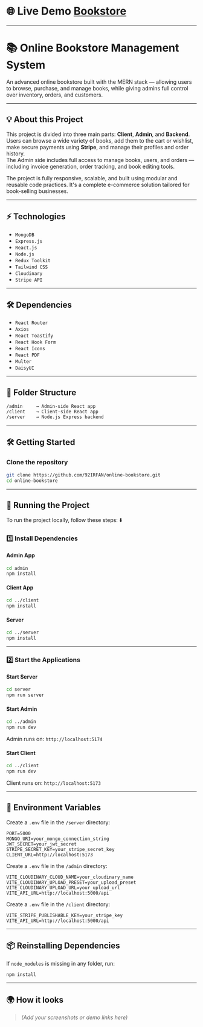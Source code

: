 # 🌐 Live Demo [Bookstore](https://bms-client-alpha.vercel.app)
---

# 📚 Online Bookstore Management System

An advanced online bookstore built with the MERN stack — allowing users to browse, purchase, and manage books, while giving admins full control over inventory, orders, and customers.

---

## 💡 About this Project

This project is divided into three main parts: **Client**, **Admin**, and **Backend**.  
Users can browse a wide variety of books, add them to the cart or wishlist, make secure payments using **Stripe**, and manage their profiles and order history.  
The Admin side includes full access to manage books, users, and orders — including invoice generation, order tracking, and book editing tools.

The project is fully responsive, scalable, and built using modular and reusable code practices. It's a complete e-commerce solution tailored for book-selling businesses.

---

## ⚡ Technologies

- `MongoDB`
- `Express.js`
- `React.js`
- `Node.js`
- `Redux Toolkit`
- `Tailwind CSS`
- `Cloudinary`
- `Stripe API`

---

## 🛠 Dependencies

- `React Router`
- `Axios`
- `React Toastify`
- `React Hook Form`
- `React Icons`
- `React PDF`
- `Multer`
- `DaisyUI`

---

## 📂 Folder Structure

```
/admin     → Admin-side React app
/client    → Client-side React app
/server    → Node.js Express backend
```

---

## 🛠️ Getting Started

### Clone the repository

```bash
git clone https://github.com/92IRFAN/online-bookstore.git
cd online-bookstore
```

---

## 🚦 Running the Project

To run the project locally, follow these steps: ⬇️

### 1️⃣ Install Dependencies

#### Admin App

```bash
cd admin
npm install
```

#### Client App

```bash
cd ../client
npm install
```

#### Server

```bash
cd ../server
npm install
```

---

### 2️⃣ Start the Applications

#### Start Server

```bash
cd server
npm run server
```

#### Start Admin

```bash
cd ../admin
npm run dev
```
Admin runs on: `http://localhost:5174`

#### Start Client

```bash
cd ../client
npm run dev
```
Client runs on: `http://localhost:5173`

---

## 🔐 Environment Variables

Create a `.env` file in the `/server` directory:

```env
PORT=5000
MONGO_URI=your_mongo_connection_string
JWT_SECRET=your_jwt_secret
STRIPE_SECRET_KEY=your_stripe_secret_key
CLIENT_URL=http://localhost:5173
```

Create a `.env` file in the `/admin` directory:

```env
VITE_CLOUDINARY_CLOUD_NAME=your_cloudinary_name
VITE_CLOUDINARY_UPLOAD_PRESET=your_upload_preset
VITE_CLOUDINARY_UPLOAD_URL=your_upload_url
VITE_API_URL=http://localhost:5000/api
```

Create a `.env` file in the `/client` directory:

```env
VITE_STRIPE_PUBLISHABLE_KEY=your_stripe_key
VITE_API_URL=http://localhost:5000/api
```

---

## 📦 Reinstalling Dependencies

If `node_modules` is missing in any folder, run:

```bash
npm install
```

---

## 🌍 How it looks

> *(Add your screenshots or demo links here)*

